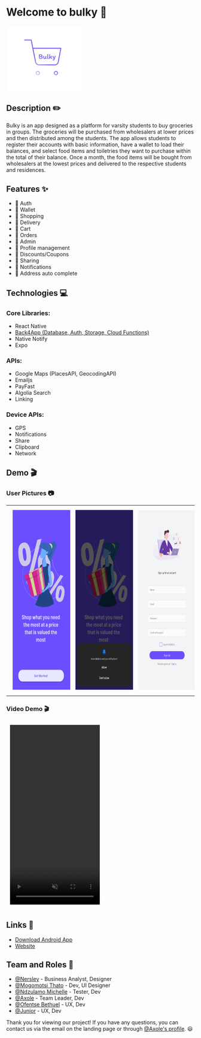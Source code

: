 # Welcome to bulky :tada:

<img width="200px" src="https://github.com/bulky-app/.github/blob/main/assets/Picture1.png?raw=true" alt="bulky logo">

## Description :pencil2:

Bulky is an app designed as a platform for varsity students to buy groceries in groups. The groceries will be purchased from wholesalers at lower prices and then distributed among the students. The app allows students to register their accounts with basic information, have a wallet to load their balances, and select food items and toiletries they want to purchase within the total of their balance. Once a month, the food items will be bought from wholesalers at the lowest prices and delivered to the respective students and residences.

## Features :sparkles:

- :key: Auth
- :money_with_wings: Wallet
- :shopping_cart: Shopping
- :truck: Delivery
- :shopping_cart: Cart
- :scroll: Orders
- :bust_in_silhouette: Admin
- :busts_in_silhouette: Profile management
- :ticket: Discounts/Coupons
- :two_men_holding_hands: Sharing
- :bell: Notifications
- :round_pushpin: Address auto complete

## Technologies :computer:

### Core Libraries:
- React Native
- <a href="https://www.back4app.com" target="_blank">Back4App (Database, Auth, Storage, Cloud Functions)</a>
- Native Notify
- Expo

### APIs:
- Google Maps (PlacesAPI, GeocodingAPI)
- Emailjs
- PayFast
- Algolia Search
- Linking

### Device APIs:
- GPS
- Notifications
- Share
- Clipboard
- Network

## Demo :clapper:

### User Pictures :camera:

<table>
    <tbody>
        <tr>
            <td><img height="480" width="240" style="margin: 10px;" src="https://github.com/bulky-app/.github/blob/main/assets/1.png?raw=true" alt="User Picture 1"></td>
            <td><img height="480" width="240" style="margin: 10px;" src="https://github.com/bulky-app/.github/blob/main/assets/2.png?raw=true" alt="User Picture 2"></td>
            <td><img height="480" width="240" style="margin: 10px;" src="https://github.com/bulky-app/.github/blob/main/assets/3.png?raw=true" alt="User Picture 3"></td>
        </tr>
        <!-- Add more rows and images here -->
    </tbody>
</table>

### Video Demo :clapper:

<video autoplay muted height="480" width="240" style="margin: 10px;" src="https://github.com/bulky-app/.github/raw/main/assets/2023_07_22_00_30_47.mp4"></video>

## Links :link:

- <a href="https://github.com/bulky-app/.github/raw/main/assets/bulky-258d9a6ec9894cfdb227bd5316cc0eac-signed.apk" target="_blank" rel="noopener noreferrer">Download Android App</a><br>
- <a href="https://bulky.b4a.app/" target="_blank" rel="noopener noreferrer">Website</a>

## Team and Roles :busts_in_silhouette:

- <a href="https://github.com/NesleyB">@Nersley</a> - Business Analyst, Designer
- <a href="https://github.com/thatohatsig">@Mogomotsi Thato</a> - Dev, UI Designer
- <a href="https://github.com/MichelleNdzu">@Ndzulamo Michelle</a> - Tester, Dev
- <a href="https://github.com/Axolem">@Axole</a> - Team Leader, Dev
- <a href="https://github.com/BMakgopa">@Ofentse Bethuel</a> - UX, Dev
- <a href="https://github.com/junior-03">@Junior</a> - UX, Dev

Thank you for viewing our project! If you have any questions, you can contact us via the email on the landing page or through <a href="https://github.com/Axolem">@Axole's profile</a>. :smiley:
